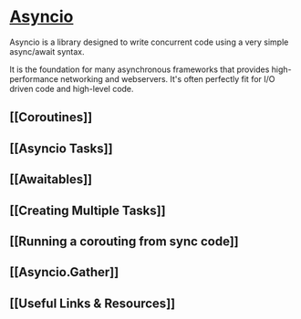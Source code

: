 # [Asyncio](https://docs.python.org/3/library/asyncio.html)

Asyncio is a library designed to write concurrent code using a very simple async/await syntax.

It is the foundation for many asynchronous frameworks that provides high-performance networking and webservers. It's often perfectly fit for I/O driven code and high-level code.

## [[Coroutines]]

## [[Asyncio Tasks]]

## [[Awaitables]]

## [[Creating Multiple Tasks]]

## [[Running a corouting from sync code]]

## [[Asyncio.Gather]]

## [[Useful Links & Resources]]


